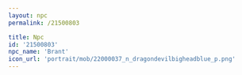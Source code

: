 ```yaml
---
layout: npc
permalink: /21500803

title: Npc
id: '21500803'
npc_name: 'Brant'
icon_url: 'portrait/mob/22000037_n_dragondevilbigheadblue_p.png'
---
```

